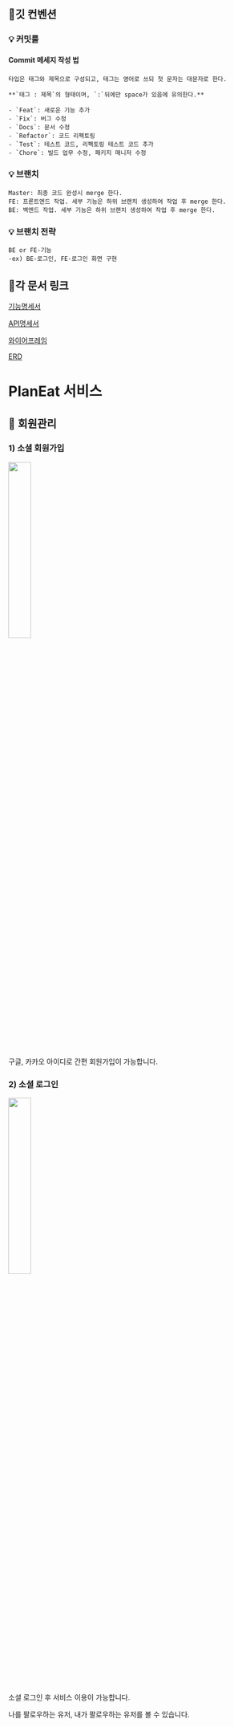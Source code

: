 ## 📌깃 컨벤션

### 💡 커밋룰

#### Commit 메세지 작성 법

```
타입은 태그와 제목으로 구성되고, 태그는 영어로 쓰되 첫 문자는 대문자로 한다.

**`태그 : 제목`의 형태이며, `:`뒤에만 space가 있음에 유의한다.**

- `Feat`: 새로운 기능 추가
- `Fix`: 버그 수정
- `Docs`: 문서 수정
- `Refactor`: 코드 리펙토링
- `Test`: 테스트 코드, 리펙토링 테스트 코드 추가
- `Chore`: 빌드 업무 수정, 패키지 매니저 수정
```

### 💡 브랜치

```
Master: 최종 코드 완성시 merge 한다.
FE: 프론트엔드 작업. 세부 기능은 하위 브랜치 생성하여 작업 후 merge 한다.
BE: 백엔드 작업. 세부 기능은 하위 브랜치 생성하여 작업 후 merge 한다.
```

### 💡 브랜치 전략

```
BE or FE-기능
-ex) BE-로그인, FE-로그인 화면 구현
```

## 📌각 문서 링크

[기능명세서](https://tall-park-c47.notion.site/bc28582961e947a39b260bd4fe61a6c7)

[API명세서](https://tall-park-c47.notion.site/REST-API-dbf0df2013a94ae2ad38037c567d7273)

[와이어프레임](https://www.figma.com/file/XauGIKduCFkKDSdA48Ytgq/%ED%94%8C%EB%9E%9C%EC%9E%87?node-id=1%3A2)

[ERD](https://www.erdcloud.com/d/xfMAwT572kzGxh4Fx)


# PlanEat 서비스

## 📌 회원관리

### 1) 소셜 회원가입

<img width=30% src="![image](/uploads/b2eeb939c0316a143ef6c6c7e1504bd8/image.png)">
<p>구글, 카카오 아이디로 간편 회원가입이 가능합니다.</p>

### 2) 소셜 로그인

<img width=30% src="/uploads/b2eeb939c0316a143ef6c6c7e1504bd8/image.png">
<p>소셜 로그인 후 서비스 이용이 가능합니다.</p>

<p>나를 팔로우하는 유저, 내가 팔로우하는 유저를 볼 수 있습니다.</p>
